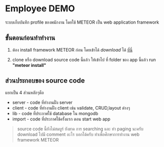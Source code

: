 # Employee DEMO
ระบบเก็บบันทึก profile ของพนักงาน โดยใช้ METEOR เป็น web application framework

## ขั้นตอนก่อนทำทำงาน

1. ต้อง install framework METEOR ก่อน โดยเข้าได้ *download* ได้ [ที่นี่](https://www.meteor.com/install)

2. clone หรือ download source code นี้แล้ว ให้เข้าไป ที่ folder ของ app นี้แล้ว run **"meteor install"**

## ส่วนประกอบของ source code

แยกเป็น 4 ส่วนหลักๆคือ

* server - code ที่ทำงานฝั่ง server
* client - code ที่ทำงานฝั่ง client เช่น validate, CRUD,layout ต่างๆ
* lib - code ที่ประกาศใช้ database ใน mongodb
* import - code ที่ประกาศใช้ครั้งแรก ตอน start web app

> source code นี้ยังไม่สมบูร์ ยังขาด การ searching และ ทำ paging นะครับ download ไปมี comment อะไร บอกได้ครับ ทำเพื่อศึกษาการทำงาน web framework METEOR
